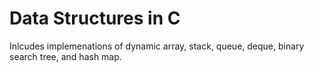 # Data Structures in C

Inlcudes implemenations of dynamic array, stack, queue, deque, binary search tree, and hash map.
